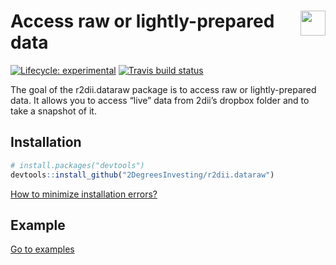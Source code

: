 
<!-- README.md is generated from README.Rmd. Please edit that file -->

# <img src="https://i.imgur.com/3jITMq8.png" align="right" height=40 /> Access raw or lightly-prepared data

<!-- badges: start -->

[![Lifecycle:
experimental](https://img.shields.io/badge/lifecycle-experimental-orange.svg)](https://www.tidyverse.org/lifecycle/#experimental)
[![Travis build
status](https://travis-ci.org/2DegreesInvesting/r2dii.dataraw.svg?branch=master)](https://travis-ci.org/2DegreesInvesting/r2dii.dataraw)
<!-- badges: end -->

The goal of the r2dii.dataraw package is to access raw or
lightly-prepared data. It allows you to access “live” data from 2dii’s
dropbox folder and to take a snapshot of it.

## Installation

``` r
# install.packages("devtools")
devtools::install_github("2DegreesInvesting/r2dii.dataraw")
```

[How to minimize installation
errors?](https://gist.github.com/maurolepore/a0187be9d40aee95a43f20a85f4caed6#installation)

## Example

[Go to examples](https://2degreesinvesting.github.io/r2dii/#examples)
